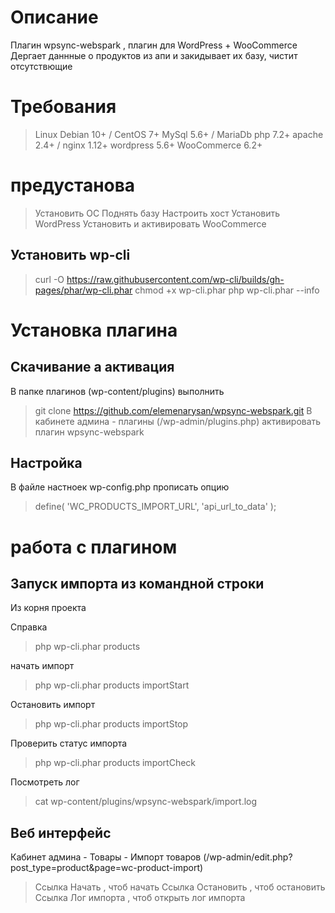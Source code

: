 # Описание 
Плагин  wpsync-webspark , плагин для WordPress + WooCommerce
Дергает даннные о продуктов из апи и закидывает их базу, чистит отсутствющие

# Требования
> Linux Debian 10+ / CentOS 7+
> MySql 5.6+ / MariaDb
> php 7.2+
> apache 2.4+ / nginx 1.12+
> wordpress 5.6+
> WooCommerce 6.2+


# предустанова
> Установить ОС
> Поднять базу
> Настроить хост
> Установить WordPress
> Установить и активировать WooCommerce
## Установить wp-cli
> curl -O https://raw.githubusercontent.com/wp-cli/builds/gh-pages/phar/wp-cli.phar
> chmod +x wp-cli.phar
>php wp-cli.phar --info

# Установка плагина
## Скачивание а активация
В папке плагинов (wp-content/plugins) выполнить 
>git clone https://github.com/elemenarysan/wpsync-webspark.git
В кабинете админа - плагины (/wp-admin/plugins.php) активировать плагин wpsync-webspark

## Настройка
В файле настноек wp-config.php прописать опцию
>define( 'WC_PRODUCTS_IMPORT_URL', 'api_url_to_data' );

# работа с плагином
## Запуск импорта из командной строки
Из корня проекта

Справка
> php wp-cli.phar products

начать импорт
> php wp-cli.phar products importStart

Остановить импорт
> php wp-cli.phar products importStop

Проверить статус импорта
> php wp-cli.phar products importCheck

Посмотреть лог
> cat wp-content/plugins/wpsync-webspark/import.log

## Веб интерфейс
Кабинет админа - Товары - Импорт товаров (/wp-admin/edit.php?post_type=product&page=wc-product-import)
>Ссылка Начать , чтоб начать
>Ссылка Остановить , чтоб остановить
>Ссылка Лог импорта , чтоб открыть лог импорта

